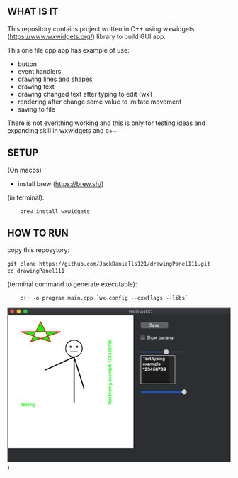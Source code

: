## WHAT IS IT

This repository contains project written in C++ using wxwidgets (https://www.wxwidgets.org/) library to build GUI app.

This one file cpp app has example of use:
- button
- event handlers
- drawing lines and shapes
- drawing text
- drawing changed text after typing to edit (wxT
- rendering after change some value to imitate movement
- saving to file

There is not everithing working and this is only for testing ideas and expanding skill in wxwidgets and c++

## SETUP

(On macos)
- install brew (https://brew.sh/)

(in terminal):

        brew install wxwidgets

## HOW TO RUN
copy this reposytory:

    git clone https://github.com/JackDaniells121/drawingPanel111.git
    cd drawingPanel111

(terminal command to generate executable):

        c++ -o program main.cpp `wx-config --cxxflags --libs`

![alt text](./examle_screenshot.png))